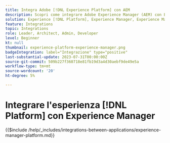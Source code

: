 ```yaml
---
title: Integra Adobe [!DNL Experience Platform] con AEM
description: Scopri come integrare Adobe Experience Manager (AEM) con Experience [!DNL Platform].
solution: Experience [!DNL Platform], Experience Manager, Experience Manager Sites
feature: Integrations
topic: Integrations
role: Leader, Architect, Admin, Developer
level: Beginner
kt: null
thumbnail: experience-platform-experience-manager.png
badgeIntegration: label="Integrazione" type="positive"
last-substantial-update: 2023-07-31T00:00:00Z
source-git-commit: 509b227f360718e81fb19d3a4d30aebf9de49e5a
workflow-type: tm+mt
source-wordcount: '20'
ht-degree: 5%

---
```



# Integrare l&#39;esperienza [!DNL Platform] con Experience Manager

{{$include /help/_includes/integrations-between-applications/experience-manager-platform.md}}
